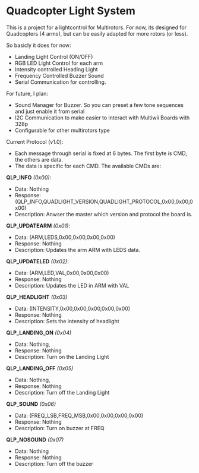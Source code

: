 Quadcopter Light System
=========

This is a project for a lightcontrol for Multirotors.
For now, its designed for Quadcopters (4 arms), but can be easily adapted for more rotors (or less).


So basicly it does for now:

- Landing Light Control (ON/OFF)
- RGB LED Light Control for each arm
- Intensity controlled Heading Light
- Frequency Controlled Buzzer Sound
- Serial Communication for controlling. 

For future, I plan:

- Sound Manager for Buzzer. So you can preset a few tone sequences and just enable it from serial
- I2C Communication to make easier to interact with Multiwii Boards with 328p
- Configurable for other multirotors type



Current Protocol (v1.0):
- Each message through serial is fixed at 6 bytes. The first byte is CMD, the others are data.
- The data is specific for each CMD. The available CMDs are:

**QLP_INFO** *(0x00)*:
-	Data: Nothing
-	Response:	(QLP_INFO,QUADLIGHT_VERSION,QUADLIGHT_PROTOCOL,0x00,0x00,0x00)
-	Description: Anwser the master which version and protocol the board is.

**QLP_UPDATEARM** *(0x01)*:
-	Data: (ARM,LEDS,0x00,0x00,0x00,0x00)
-	Response: Nothing
-	Description: Updates the arm ARM with LEDS data.

**QLP_UPDATELED** *(0x02)*:
-	Data: (ARM,LED,VAL,0x00,0x00,0x00)
-	Response: Nothing
-	Description: Updates the LED in ARM with VAL
	
**QLP_HEADLIGHT** *(0x03)*
-	Data: (INTENSITY,0x00,0x00,0x00,0x00,0x00)
-	Response: Nothing
-	Description: Sets the intensity of headlight
	
**QLP_LANDING_ON** *(0x04)*
-	Data: Nothing,
-	Response: Nothing
-	Description: Turn on the Landing Light

**QLP_LANDING_OFF** *(0x05)*
-	Data: Nothing,
-	Response: Nothing
-	Description: Turn off the Landing Light
	
**QLP_SOUND** *(0x06)*
-	Data: (FREQ_LSB,FREQ_MSB,0x00,0x00,0x00,0x00)
-	Response: Nothing
-	Description: Turn on buzzer at FREQ

**QLP_NOSOUND** *(0x07)*
-	Data: Nothing
-	Response: Nothing
-	Description: Turn off the buzzer

